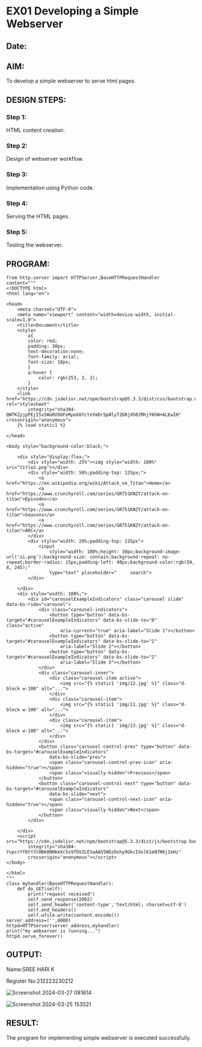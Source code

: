 # EX01 Developing a Simple Webserver
## Date:

## AIM:
To develop a simple webserver to serve html pages.

## DESIGN STEPS:
### Step 1: 
HTML content creation.

### Step 2:
Design of webserver workflow.

### Step 3:
Implementation using Python code.

### Step 4:
Serving the HTML pages.

### Step 5:
Testing the webserver.

## PROGRAM:
```
from http.server import HTTPServer,BaseHTTPRequestHandler
content="""
<!DOCTYPE html>
<html lang="en">

<head>
    <meta charset="UTF-8">
    <meta name="viewport" content="width=device-width, initial-scale=1.0">
    <title>Document</title>
    <style>
        a{
        color: red;
        padding: 30px;
        text-decoration:none;
        font-family: arial;
        font-size: 18px;
        }
        a:hover {
            color: rgb(253, 2, 2);
        }
    </style>
    <link href="https://cdn.jsdelivr.net/npm/bootstrap@5.3.3/dist/css/bootstrap.min.css" rel="stylesheet"
        integrity="sha384-QWTKZyjpPEjISv5WaRU9OFeRpok6YctnYmDr5pNlyT2bRjXh0JMhjY6hW+ALEwIH" crossorigin="anonymous">
    {% load static1 %}

</head>

<body style="background-color:black;">

    <div style="display:flex;">
        <div style="width: 25%"><img style="width: 100%" src="title2.png"></div>
        <div style="width: 50%;padding-top: 125px;">
            <a href="https://en.wikipedia.org/wiki/Attack_on_Titan">Home</a>
            <a href="https://www.crunchyroll.com/series/GR751KNZY/attack-on-titan">Episodes</a>
            <a href="https://www.crunchyroll.com/series/GR751KNZY/attack-on-titan">Seasons</a>
            <a href="https://www.crunchyroll.com/series/GR751KNZY/attack-on-titan">ARC</a>
        </div>
        <div style="width: 20%;padding-top: 125px">
            <input
                style="width: 100%;height: 30px;background-image: url('si.png');background-size: contain;background-repeat: no-repeat;border-radius: 15px;padding-left: 40px;background-color:rgb(59, 8, 245);"
                type="text" placeholder="     search">
        </div>

    </div>
    <div style="width: 100%;">
        <div id="carouselExampleIndicators" class="carousel slide" data-bs-ride="carousel">
            <div class="carousel-indicators">
                <button type="button" data-bs-target="#carouselExampleIndicators" data-bs-slide-to="0" class="active"
                    aria-current="true" aria-label="Slide 1"></button>
                <button type="button" data-bs-target="#carouselExampleIndicators" data-bs-slide-to="1"
                    aria-label="Slide 2"></button>
                <button type="button" data-bs-target="#carouselExampleIndicators" data-bs-slide-to="2"
                    aria-label="Slide 3"></button>
            </div>
            <div class="carousel-inner">
                <div class="carousel-item active">
                    <img src="{% static1 'img/12.jpg' %}" class="d-block w-100" alt="...">
                </div>
                <div class="carousel-item">
                    <img src="{% static1 'img/11.jpg' %}" class="d-block w-100" alt="...">
                </div>
                <div class="carousel-item">
                    <img src="{% static1 'img/13.jpg' %}" class="d-block w-100" alt="...">
                </div>
            </div>
            <button class="carousel-control-prev" type="button" data-bs-target="#carouselExampleIndicators"
                data-bs-slide="prev">
                <span class="carousel-control-prev-icon" aria-hidden="true"></span>
                <span class="visually-hidden">Previous</span>
            </button>
            <button class="carousel-control-next" type="button" data-bs-target="#carouselExampleIndicators"
                data-bs-slide="next">
                <span class="carousel-control-next-icon" aria-hidden="true"></span>
                <span class="visually-hidden">Next</span>
            </button>
        </div>

    </div>
    <script src="https://cdn.jsdelivr.net/npm/bootstrap@5.3.3/dist/js/bootstrap.bundle.min.js"
        integrity="sha384-YvpcrYf0tY3lHB60NNkmXc5s9fDVZLESaAA55NDzOxhy9GkcIdslK1eN7N6jIeHz"
        crossorigin="anonymous"></script>
</body>

</html>
"""
class myhandler(BaseHTTPRequestHandler):
    def do_GET(self):
        print("request received")
        self.send_response(2002)
        self.send_header('content-type','text/html; charset=utf-8')
        self.end_headers()
        self.wfile.write(content.encode())
server_address=('',8000)
httpd=HTTPServer(server_address,myhandler)
print("my webserver is running...")
httpd.serve_forever()  
```

## OUTPUT:
Name:SREE HARI K

Register No:212223230212


![Screenshot 2024-03-27 081614](https://github.com/sreehari2315/simplewebserver/assets/139331590/f81001b2-4eb1-48a3-9c3d-e9701984fae2)

![Screenshot 2024-03-25 153521](https://github.com/sreehari2315/simplewebserver/assets/139331590/aeb1a12b-4912-4295-ad78-594bc9e053c9)

## RESULT:
The program for implementing simple webserver is executed successfully.

